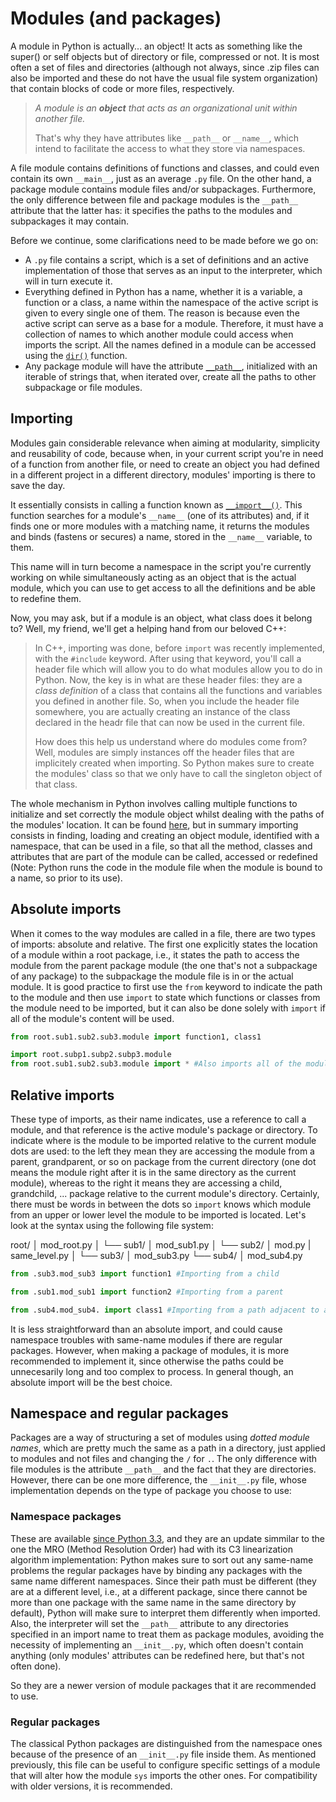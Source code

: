 # Modules (and packages)

A module in Python is actually... an object! It acts as something like the super() or self objects but of directory or file, compressed or not. It is most often a set of files and directories (although not always, since .zip files can also be imported and these do not have the usual file system organization) that contain blocks of code or more files, respectively.

> *A module is an **object** that acts as an organizational unit within another file.*
>
> That's why they have attributes like ``__path__`` or ``__name__``, which intend to facilitate the access to what they store via namespaces.

A file module contains definitions of functions and classes, and could even contain its own ``__main__``, just as an average ``.py`` file. On the other hand, a package module contains module files and/or subpackages. Furthermore, the only difference between file and package modules is the ``__path__`` attribute that the latter has: it specifies the paths to the modules and subpackages it may contain.

Before we continue, some clarifications need to be made before we go on:

- A ``.py`` file contains a script, which is a set of definitions and an active implementation of those that serves as an input to the interpreter, which will in turn execute it.
- Everything defined in Python has a name, whether it is a variable, a function or a class, a name within the namespace of the active script is given to every single one of them. The reason is because even the active script can serve as a base for a module. Therefore, it must have a collection of names to which another module could access when imports the script. All the names defined in a module can be accessed using the [``dir()``](https://docs.python.org/3/library/functions.html#dir) function.
- Any package module will have the attribute [``__path__``](https://docs.python.org/3/reference/import.html#package-path-rules), initialized with an iterable of strings that, when iterated over, create all the paths to other subpackage or file modules.

## Importing

Modules gain considerable relevance when aiming at modularity, simplicity and reusability of code, because when, in your current script you're in need of a function from another file, or need to create an object you had defined in a different project in a different directory, modules' importing is there to save the day.

It essentially consists in calling a function known as [``__import__()``](https://docs.python.org/3/library/functions.html#import__). This function searches for a module's ``__name__`` (one of its attributes) and, if it finds one or more modules with a matching name, it returns the modules and binds (fastens or secures) a name, stored in the ``__name__`` variable, to them.

This name will in turn become a namespace in the script you're currently working on while simultaneously acting as an object that is the actual module, which you can use to get access to all the definitions and be able to redefine them.

Now, you may ask, but if a module is an object, what class does it belong to? Well, my friend, we'll get a helping hand from our beloved C++:

> In C++, importing was done, before ``import`` was recently implemented, with the ``#include`` keyword. After using that keyword, you'll call a header file which will allow you to do what modules allow you to do in Python. Now, the key is in what are these header files: they are a *class definition* of a class that contains all the functions and variables you defined in another file. So, when you include the header file somewhere, you are actually creating an instance of the class declared in the headr file that can now be used in the current file. 
> 
> How does this help us understand where do modules come from? Well, modules are simply instances off the header files that are implicitely created when importing. So Python makes sure to create the modules' class so that we only have to call the singleton object of that class.

The whole mechanism in Python involves calling multiple functions to initialize and set correctly the module object whilst dealing with the paths of the modules' location. It can be found [here](https://docs.python.org/3/reference/import.html#), but in summary importing consists in finding, loading and creating an object module, identified with a namespace, that can be used in a file, so that all the method, classes and attributes that are part of the module can be called, accessed or redefined (Note: Python runs the code in the module file when the module is bound to a name, so prior to its use).

## Absolute imports
When it comes to the way modules are called in a file, there are two types of imports: absolute and relative. The first one explicitly states the location of a module within a root package, i.e., it states the path to access the module from the parent package module (the one that's not a subpackage of any package) to the subpackage the module file is in or the actual module. It is good practice to first use the ``from`` keyword to indicate the path to the module and then use ``import`` to state which functions or classes from the module need to be imported, but it can also be done solely with ``import`` if all of the module's content will be used.

```Python
from root.sub1.sub2.sub3.module import function1, class1

import root.subp1.subp2.subp3.module
from root.sub1.sub2.sub3.module import * #Also imports all of the module's content except for the ones that are defined with an underscore(_)
```

## Relative imports
These type of imports, as their name indicates, use a reference to call a module, and that reference is the active module's package or directory. To indicate where is the module to be imported relative to the current module dots are used: to the left they mean they are accessing the module from a parent, grandparent, or so on package from the current directory (one dot means the module right after it is in the same directory as the current module), whereas to the right it means they are accessing a child, grandchild, ... package relative to the current module's directory. Certainly, there must be words in between the dots so ``import`` knows which module from an upper or lower level the module to be imported is located. Let's look at the syntax using the following file system:

root/
│   mod_root.py
│
└── sub1/
    │   mod_sub1.py
    │
    └── sub2/
        │   mod.py
        |   same_level.py
        │ 
        └── sub3/
            │   mod_sub3.py
└── sub4/
    │   mod_sub4.py



```Python
from .sub3.mod_sub3 import function1 #Importing from a child 

from .sub1.mod_sub1 import function2 #Importing from a parent

from .sub4.mod_sub4. import class1 #Importing from a path adjacent to a parent
```

It is less straightforward than an absolute import, and could cause namespace troubles with same-name modules if there are regular packages. However, when making a package of modules, it is more recommended to implement it, since otherwise the paths could be unnecesarily long and too complex to process. In general though, an absolute import will be the best choice.

## Namespace and regular packages

Packages are a way of structuring a set of modules using *dotted module names*, which are pretty much the same as a path in a directory, just applied to modules and not files and changing the ``/`` for ``.``. The only difference with file modules is the attribute ``__path__`` and the fact that they are directories. However, there can be one more difference, the ``__init__.py`` file, whose implementation depends on the type of package you choose to use:

### Namespace packages

These are available [since Python 3.3](https://peps.python.org/pep-0420/), and they are an update simmilar to the one the MRO (Method Resolution Order) had with its C3 linearization algorithm implementation: Python makes sure to sort out any same-name problems the regular packages have by binding any packages with the same name different namespaces. Since their path must be different (they are at a different level, i.e., at a different package, since there cannot be more than one package with the same name in the same directory by default), Python will make sure to interpret them differently when imported. Also, the interpreter will set the ``__path__`` attribute to any directories specified in an import name to treat them as package modules, avoiding the necessity of implementing an ``__init__.py``, which often doesn't contain anything (only modules' attributes can be redefined here, but that's not often done).

So they are a newer version of module packages that it are recommended to use.

### Regular packages

The classical Python packages are distinguished from the namespace ones because of the presence of an ``__init__.py`` file inside them. As mentioned previously, this file can be useful to configure specific settings of a module that will alter how the module ``sys`` imports the other ones. For compatibility with older versions, it is recommended.